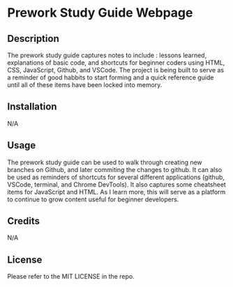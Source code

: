 # Prework Study Guide Webpage

## Description

The prework study guide captures notes to include : lessons learned, explanations of basic code, and shortcuts for beginner coders using HTML, CSS, JavaScript, Github, and VSCode.
The project is being built to serve as a reminder of good habbits to start forming and a quick reference guide until all of these items have been locked into memory.

## Installation

N/A

## Usage

The prework study guide can be used to walk through creating new branches on Github, and later commiting the changes to github. It can also be used as reminders of shortcuts for several different applications (github, VSCode, terminal, and Chrome DevTools). It also captures some cheatsheet items for JavaScript and HTML. As I learn more, this will serve as a platform to continue to grow content useful for beginner developers.

## Credits

N/A

## License

Please refer to the MIT LICENSE in the repo.
